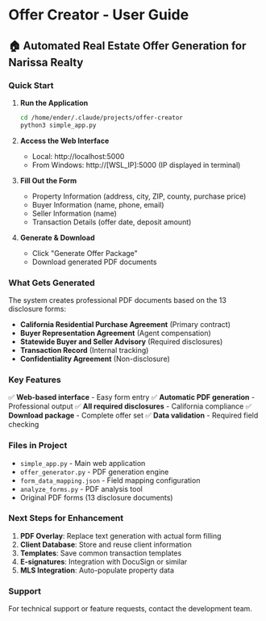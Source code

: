 # Offer Creator - User Guide

## 🏠 Automated Real Estate Offer Generation for Narissa Realty

### Quick Start

1. **Run the Application**
   ```bash
   cd /home/ender/.claude/projects/offer-creator
   python3 simple_app.py
   ```

2. **Access the Web Interface**
   - Local: http://localhost:5000
   - From Windows: http://[WSL_IP]:5000 (IP displayed in terminal)

3. **Fill Out the Form**
   - Property Information (address, city, ZIP, county, purchase price)
   - Buyer Information (name, phone, email)
   - Seller Information (name)
   - Transaction Details (offer date, deposit amount)

4. **Generate & Download**
   - Click "Generate Offer Package"
   - Download generated PDF documents

### What Gets Generated

The system creates professional PDF documents based on the 13 disclosure forms:

- **California Residential Purchase Agreement** (Primary contract)
- **Buyer Representation Agreement** (Agent compensation)
- **Statewide Buyer and Seller Advisory** (Required disclosures)
- **Transaction Record** (Internal tracking)
- **Confidentiality Agreement** (Non-disclosure)

### Key Features

✅ **Web-based interface** - Easy form entry
✅ **Automatic PDF generation** - Professional output
✅ **All required disclosures** - California compliance
✅ **Download package** - Complete offer set
✅ **Data validation** - Required field checking

### Files in Project

- `simple_app.py` - Main web application
- `offer_generator.py` - PDF generation engine
- `form_data_mapping.json` - Field mapping configuration
- `analyze_forms.py` - PDF analysis tool
- Original PDF forms (13 disclosure documents)

### Next Steps for Enhancement

1. **PDF Overlay**: Replace text generation with actual form filling
2. **Client Database**: Store and reuse client information
3. **Templates**: Save common transaction templates
4. **E-signatures**: Integration with DocuSign or similar
5. **MLS Integration**: Auto-populate property data

### Support

For technical support or feature requests, contact the development team.